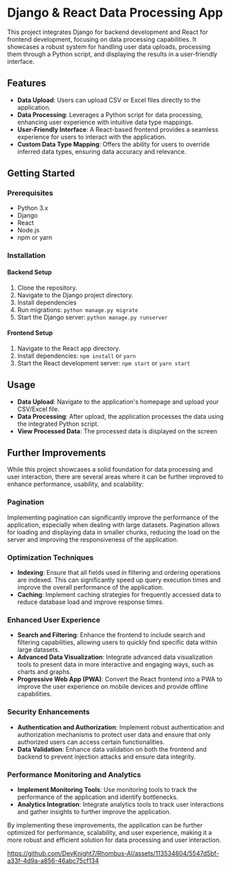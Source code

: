 # Django & React Data Processing App

This project integrates Django for backend development and React for frontend development, focusing on data processing capabilities. It showcases a robust system for handling user data uploads, processing them through a Python script, and displaying the results in a user-friendly interface.

## Features

- **Data Upload**: Users can upload CSV or Excel files directly to the application.
- **Data Processing**: Leverages a Python script for data processing, enhancing user experience with intuitive data type mappings.
- **User-Friendly Interface**: A React-based frontend provides a seamless experience for users to interact with the application.
- **Custom Data Type Mapping**: Offers the ability for users to override inferred data types, ensuring data accuracy and relevance.

## Getting Started

### Prerequisites

- Python 3.x
- Django
- React
- Node.js
- npm or yarn

### Installation

#### Backend Setup

1. Clone the repository.
2. Navigate to the Django project directory.
3. Install dependencies
4. Run migrations: `python manage.py migrate`
5. Start the Django server: `python manage.py runserver`

#### Frontend Setup

1. Navigate to the React app directory.
2. Install dependencies: `npm install` or `yarn`
3. Start the React development server: `npm start` or `yarn start`

## Usage

- **Data Upload**: Navigate to the application's homepage and upload your CSV/Excel file.
- **Data Processing**: After upload, the application processes the data using the integrated Python script.
- **View Processed Data**: The processed data is displayed on the screen

## Further Improvements

While this project showcases a solid foundation for data processing and user interaction, there are several areas where it can be further improved to enhance performance, usability, and scalability:

### Pagination

Implementing pagination can significantly improve the performance of the application, especially when dealing with large datasets. Pagination allows for loading and displaying data in smaller chunks, reducing the load on the server and improving the responsiveness of the application.

### Optimization Techniques

- **Indexing**: Ensure that all fields used in filtering and ordering operations are indexed. This can significantly speed up query execution times and improve the overall performance of the application.
- **Caching**: Implement caching strategies for frequently accessed data to reduce database load and improve response times.


### Enhanced User Experience

- **Search and Filtering**: Enhance the frontend to include search and filtering capabilities, allowing users to quickly find specific data within large datasets.
- **Advanced Data Visualization**: Integrate advanced data visualization tools to present data in more interactive and engaging ways, such as charts and graphs.
- **Progressive Web App (PWA)**: Convert the React frontend into a PWA to improve the user experience on mobile devices and provide offline capabilities.

### Security Enhancements

- **Authentication and Authorization**: Implement robust authentication and authorization mechanisms to protect user data and ensure that only authorized users can access certain functionalities.
- **Data Validation**: Enhance data validation on both the frontend and backend to prevent injection attacks and ensure data integrity.

### Performance Monitoring and Analytics

- **Implement Monitoring Tools**: Use monitoring tools to track the performance of the application and identify bottlenecks.
- **Analytics Integration**: Integrate analytics tools to track user interactions and gather insights to further improve the application.

By implementing these improvements, the application can be further optimized for performance, scalability, and user experience, making it a more robust and efficient solution for data processing and user interaction.




https://github.com/DevKnight7/Rhombus-AI/assets/113534604/5547d5bf-a33f-4d9a-a856-46abc75cf134

